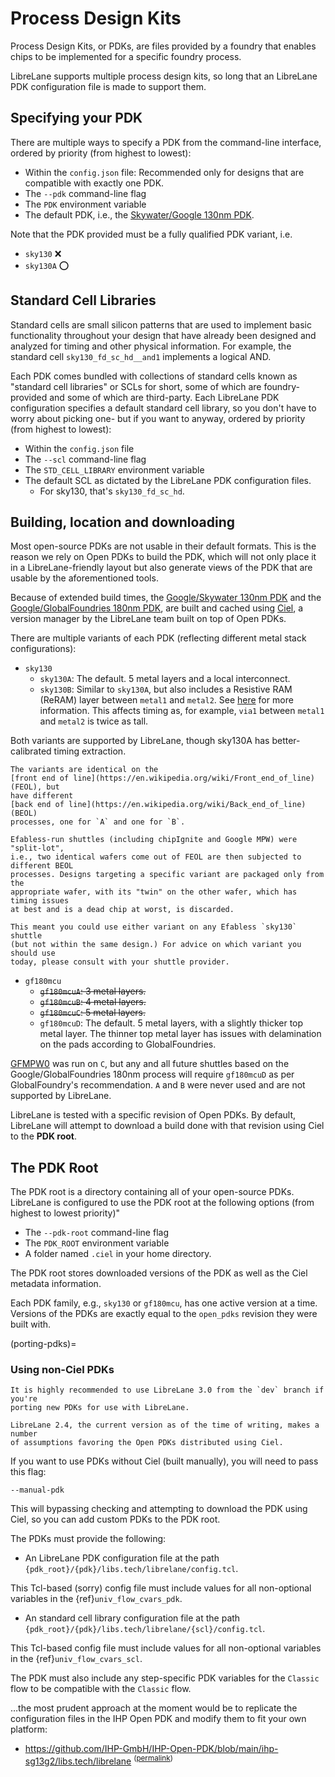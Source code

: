 # Process Design Kits

Process Design Kits, or PDKs, are files provided by a foundry that enables chips
to be implemented for a specific foundry process.

LibreLane supports multiple process design kits, so long that an LibreLane PDK
configuration file is made to support them.

## Specifying your PDK

There are multiple ways to specify a PDK from the command-line interface,
ordered by priority (from highest to lowest):

* Within the `config.json` file: Recommended only for designs that are compatible
  with exactly one PDK.
* The `--pdk` command-line flag
* The `PDK` environment variable
* The default PDK, i.e., the
  [Skywater/Google 130nm PDK](https://github.com/google/skywater-pdk).

Note that the PDK provided must be a fully qualified PDK variant, i.e.

* `sky130` ❌
* `sky130A` ⭕

## Standard Cell Libraries

Standard cells are small silicon patterns that are used to implement basic
functionality throughout your design that have already been designed and
analyzed for timing and other physical information. For example, the standard
cell `sky130_fd_sc_hd__and1` implements a logical AND.

Each PDK comes bundled with collections of standard cells known as "standard
cell libraries" or SCLs for short, some of which are foundry-provided and some
of which are third-party. Each LibreLane PDK configuration specifies a default
standard cell library, so you don't have to worry about picking one- but if you
want to anyway, ordered by priority (from highest to lowest):

* Within the `config.json` file
* The `--scl` command-line flag
* The `STD_CELL_LIBRARY` environment variable
* The default SCL as dictated by the LibreLane PDK configuration files.
  * For sky130, that's `sky130_fd_sc_hd`.

## Building, location and downloading

Most open-source PDKs are not usable in their default formats. This is the
reason we rely on Open PDKs to build the PDK, which will not only place it in a
LibreLane-friendly layout but also generate views of the PDK that are usable by
the aforementioned tools.

Because of extended build times,
the [Google/Skywater 130nm PDK](https://github.com/google/skywater-pdk) and the
[Google/GlobalFoundries 180nm PDK](https://github.com/google/gf180mcu-pdk),
are built and cached using [Ciel](https://github.com/fossi-foundation/ciel),
a version manager by the LibreLane team built on top of Open PDKs.

There are multiple variants of each PDK (reflecting different metal stack
configurations):

* `sky130`
  * `sky130A`: The default. 5 metal layers and a local interconnect.
  * `sky130B`: Similar to `sky130A`, but also includes a Resistive RAM (ReRAM)
    layer between `metal1` and `metal2`. See
    [here](https://sky130-fd-pr-reram.readthedocs.io/en/latest/background.html)
    for more information. This affects timing as, for example, `via1` between
    `metal1` and `metal2` is twice as tall.

Both variants are supported by LibreLane, though sky130A has better-calibrated
timing extraction.

```{tip}
The variants are identical on the
[front end of line](https://en.wikipedia.org/wiki/Front_end_of_line) (FEOL), but
have different
[back end of line](https://en.wikipedia.org/wiki/Back_end_of_line) (BEOL)
processes, one for `A` and one for `B`.

Efabless-run shuttles (including chipIgnite and Google MPW) were "split-lot",
i.e., two identical wafers come out of FEOL are then subjected to different BEOL
processes. Designs targeting a specific variant are packaged only from the
appropriate wafer, with its "twin" on the other wafer, which has timing issues
at best and is a dead chip at worst, is discarded.

This meant you could use either variant on any Efabless `sky130` shuttle
(but not within the same design.) For advice on which variant you should use
today, please consult with your shuttle provider.
```

* `gf180mcu`
  * ~~`gf180mcuA`: 3 metal layers.~~
  * ~~`gf180mcuB`: 4 metal layers.~~
  * ~~`gf180mcuC`: 5 metal layers.~~
  * `gf180mcuD`: The default. 5 metal layers, with a slightly thicker top metal
    layer. The thinner top metal layer has issues with delamination on the pads
    according to GlobalFoundries.

[GFMPW0](https://platform.efabless.com/shuttles/GFMPW-0) was run on `C`,
but any and all future shuttles based on the Google/GlobalFoundries 180nm
process will require `gf180mcuD` as per GlobalFoundry's recommendation. `A`
and `B` were never used and are not supported by LibreLane.

LibreLane is tested with a specific revision of Open PDKs. By default, LibreLane
will attempt to download a build done with that revision using Ciel to the
**PDK root**.

## The PDK Root

The PDK root is a directory containing all of your open-source PDKs. LibreLane
is configured to use the PDK root at the following options (from highest to
lowest priority)"

* The `--pdk-root` command-line flag
* The `PDK_ROOT` environment variable
* A folder named `.ciel` in your home directory.

The PDK root stores downloaded versions of the PDK as well as the Ciel metadata
information.

Each PDK family, e.g., `sky130` or `gf180mcu`, has one active version at a time.
Versions of the PDKs are exactly equal to the `open_pdks` revision they were
built with.

(porting-pdks)=

### Using non-Ciel PDKs

```{note}
It is highly recommended to use LibreLane 3.0 from the `dev` branch if you're
porting new PDKs for use with LibreLane.

LibreLane 2.4, the current version as of the time of writing, makes a number
of assumptions favoring the Open PDKs distributed using Ciel.
```

If you want to use PDKs without Ciel (built manually), you will need to pass
this flag:

`--manual-pdk`

This will bypassing checking and attempting to download the PDK using Ciel, so
you can add custom PDKs to the PDK root.

The PDKs must provide the following:

* An LibreLane PDK configuration file at the path
  `{pdk_root}/{pdk}/libs.tech/librelane/config.tcl`.

This Tcl-based (sorry) config file must include values for all non-optional
variables in the {ref}`univ_flow_cvars_pdk`.

* An standard cell library configuration file at the path
  `{pdk_root}/{pdk}/libs.tech/librelane/{scl}/config.tcl`.

This Tcl-based config file must include values for all non-optional variables in
the {ref}`univ_flow_cvars_scl`.

The PDK must also include any step-specific PDK variables for the `Classic` flow
to be compatible with the `Classic` flow.

…the most prudent approach at the moment would be to replicate the configuration
files in the IHP Open PDK and modify them to fit your own platform:

- <https://github.com/IHP-GmbH/IHP-Open-PDK/blob/main/ihp-sg13g2/libs.tech/librelane>
  <sup>([permalink](https://github.com/IHP-GmbH/IHP-Open-PDK/tree/62c1d640dc1c91f57bc1a8e4e08e537a7a105ae8/ihp-sg13g2/libs.tech/librelane))</sup>
